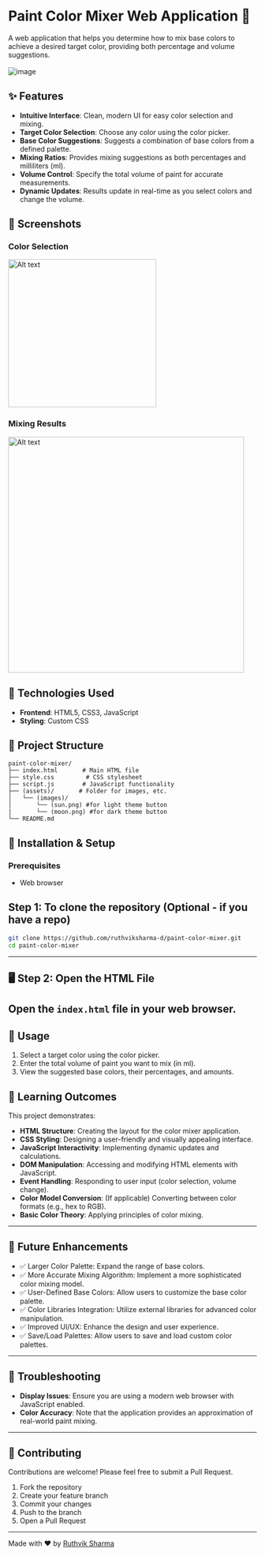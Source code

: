 # Paint Color Mixer Web Application 🎨

A web application that helps you determine how to mix base colors to achieve a desired target color, providing both percentage and volume suggestions.
<br><br>
![image](https://github.com/user-attachments/assets/ae557904-64ae-4c73-ab7a-1edfd339745e)
<br>
## ✨ Features

-   **Intuitive Interface**: Clean, modern UI for easy color selection and mixing.
-   **Target Color Selection**: Choose any color using the color picker.
-   **Base Color Suggestions**: Suggests a combination of base colors from a defined palette.
-   **Mixing Ratios**: Provides mixing suggestions as both percentages and milliliters (ml).
-   **Volume Control**: Specify the total volume of paint for accurate measurements.
-   **Dynamic Updates**: Results update in real-time as you select colors and change the volume.

## 📱 Screenshots

### Color Selection

<img src="https://github.com/user-attachments/assets/531f76b3-65ca-438f-96f3-0a54f6639d76" alt="Alt text" width="300">

### Mixing Results

<img src="https://github.com/user-attachments/assets/6b266737-61c6-448d-827f-43324fb1d5d7" alt="Alt text" width="478">

## 🔧 Technologies Used

-   **Frontend**: HTML5, CSS3, JavaScript
-   **Styling**: Custom CSS

## 📁 Project Structure

```
paint-color-mixer/
├── index.html       # Main HTML file
├── style.css         # CSS stylesheet
├── script.js        # JavaScript functionality
├── (assets)/       # Folder for images, etc.
│   └── (images)/
│       └── (sun.png) #for light theme button
|       └── (moon.png) #for dark theme button 
└── README.md        
```

## 🚀 Installation & Setup

### Prerequisites

-   Web browser

## Step 1: To clone the repository (Optional - if you have a repo)

```bash
git clone https://github.com/ruthviksharma-d/paint-color-mixer.git
cd paint-color-mixer
```
---
## 🖥️ Step 2: Open the HTML File

Open the `index.html` file in your web browser.
---
## 🧰 Usage

1. Select a target color using the color picker.
2. Enter the total volume of paint you want to mix (in ml).
3. View the suggested base colors, their percentages, and amounts.

## 🧠 Learning Outcomes

This project demonstrates:

- **HTML Structure**: Creating the layout for the color mixer application.
- **CSS Styling**: Designing a user-friendly and visually appealing interface.
- **JavaScript Interactivity**: Implementing dynamic updates and calculations.
- **DOM Manipulation**: Accessing and modifying HTML elements with JavaScript.
- **Event Handling**: Responding to user input (color selection, volume change).
- **Color Model Conversion**: (If applicable) Converting between color formats (e.g., hex to RGB).
- **Basic Color Theory**: Applying principles of color mixing.

---

## 📝 Future Enhancements

- ✅ Larger Color Palette: Expand the range of base colors.
- ✅ More Accurate Mixing Algorithm: Implement a more sophisticated color mixing model.
- ✅ User-Defined Base Colors: Allow users to customize the base color palette.
- ✅ Color Libraries Integration: Utilize external libraries for advanced color manipulation.
- ✅ Improved UI/UX: Enhance the design and user experience.
- ✅ Save/Load Palettes: Allow users to save and load custom color palettes.

---

## 🐛 Troubleshooting

- **Display Issues**: Ensure you are using a modern web browser with JavaScript enabled.
- **Color Accuracy**: Note that the application provides an approximation of real-world paint mixing.

---

## 👥 Contributing

Contributions are welcome! Please feel free to submit a Pull Request.

1. Fork the repository
2. Create your feature branch
3. Commit your changes
4. Push to the branch
5. Open a Pull Request

---

Made with ❤️ by [Ruthvik Sharma](https://github.com/ruthviksharma-d)
